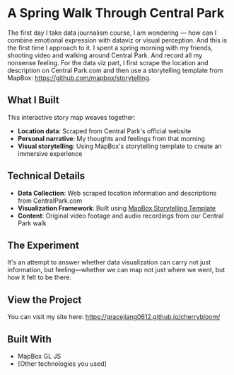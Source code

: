 # A Spring Walk Through Central Park

The first day I take data journalism course, I am wondering — how can I combine emotional expression with dataviz or visual perception. And this is the first time I approach to it. I spent a spring morning with my friends, shooting video and walking around Central Park. And record all my nonsense feeling. For the data viz part, I first scrape the location and description on Central Park.com and then use a storytelling template from MapBox: https://github.com/mapbox/storytelling.

## What I Built

This interactive story map weaves together:
- **Location data**: Scraped from Central Park's official website
- **Personal narrative**: My thoughts and feelings from that morning
- **Visual storytelling**: Using MapBox's storytelling template to create an immersive experience

## Technical Details

- **Data Collection**: Web scraped location information and descriptions from CentralPark.com
- **Visualization Framework**: Built using [MapBox Storytelling Template](https://github.com/mapbox/storytelling)
- **Content**: Original video footage and audio recordings from our Central Park walk

## The Experiment

It's an attempt to answer whether data visualization can carry not just information, but feeling—whether we can map not just where we went, but how it felt to be there.

## View the Project

You can visit my site here: https://gracejiang0612.github.io/cherrybloom/

## Built With

- MapBox GL JS
- [Other technologies you used]
